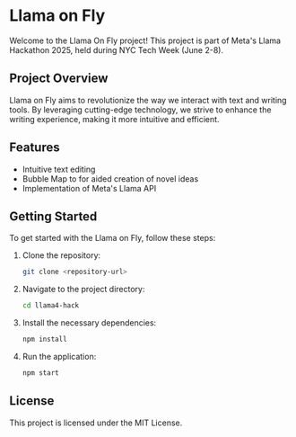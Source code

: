 # Llama on Fly

Welcome to the Llama On Fly project! This project is part of Meta's Llama Hackathon 2025, held during NYC Tech Week (June 2-8).

## Project Overview

Llama on Fly aims to revolutionize the way we interact with text and writing tools. By leveraging cutting-edge technology, we strive to enhance the writing experience, making it more intuitive and efficient.

## Features
- Intuitive text editing
- Bubble Map to for aided creation of novel ideas
- Implementation of Meta's Llama API

## Getting Started

To get started with the Llama on Fly, follow these steps:

1. Clone the repository:
   ```bash
   git clone <repository-url>
   ```
2. Navigate to the project directory:
   ```bash
   cd llama4-hack
   ```
3. Install the necessary dependencies:
   ```bash
   npm install
   ```
4. Run the application:
   ```bash
   npm start
   ```

## License

This project is licensed under the MIT License.
